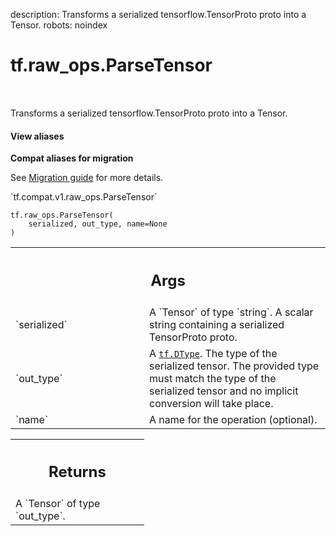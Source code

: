 description: Transforms a serialized tensorflow.TensorProto proto into a Tensor.
robots: noindex

# tf.raw_ops.ParseTensor

<!-- Insert buttons and diff -->

<table class="tfo-notebook-buttons tfo-api nocontent" align="left">

</table>



Transforms a serialized tensorflow.TensorProto proto into a Tensor.

<section class="expandable">
  <h4 class="showalways">View aliases</h4>
  <p>
<b>Compat aliases for migration</b>
<p>See
<a href="https://www.tensorflow.org/guide/migrate">Migration guide</a> for
more details.</p>
<p>`tf.compat.v1.raw_ops.ParseTensor`</p>
</p>
</section>

<pre class="devsite-click-to-copy prettyprint lang-py tfo-signature-link">
<code>tf.raw_ops.ParseTensor(
    serialized, out_type, name=None
)
</code></pre>



<!-- Placeholder for "Used in" -->


<!-- Tabular view -->
 <table class="responsive fixed orange">
<colgroup><col width="214px"><col></colgroup>
<tr><th colspan="2"><h2 class="add-link">Args</h2></th></tr>

<tr>
<td>
`serialized`
</td>
<td>
A `Tensor` of type `string`.
A scalar string containing a serialized TensorProto proto.
</td>
</tr><tr>
<td>
`out_type`
</td>
<td>
A <a href="../../tf/dtypes/DType.md"><code>tf.DType</code></a>.
The type of the serialized tensor.  The provided type must match the
type of the serialized tensor and no implicit conversion will take place.
</td>
</tr><tr>
<td>
`name`
</td>
<td>
A name for the operation (optional).
</td>
</tr>
</table>



<!-- Tabular view -->
 <table class="responsive fixed orange">
<colgroup><col width="214px"><col></colgroup>
<tr><th colspan="2"><h2 class="add-link">Returns</h2></th></tr>
<tr class="alt">
<td colspan="2">
A `Tensor` of type `out_type`.
</td>
</tr>

</table>

